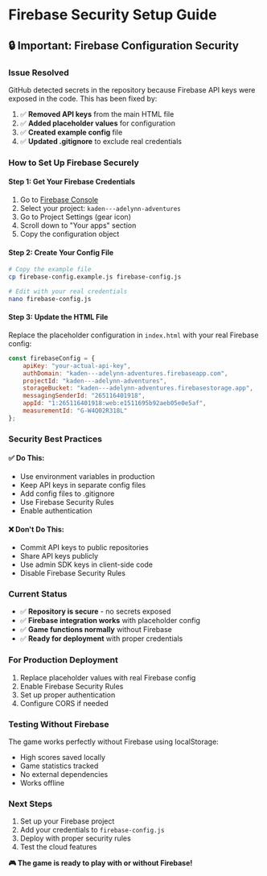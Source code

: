 # Firebase Security Setup Guide

## 🔒 **Important: Firebase Configuration Security**

### **Issue Resolved**
GitHub detected secrets in the repository because Firebase API keys were exposed in the code. This has been fixed by:

1. ✅ **Removed API keys** from the main HTML file
2. ✅ **Added placeholder values** for configuration
3. ✅ **Created example config** file
4. ✅ **Updated .gitignore** to exclude real credentials

### **How to Set Up Firebase Securely**

#### **Step 1: Get Your Firebase Credentials**
1. Go to [Firebase Console](https://console.firebase.google.com)
2. Select your project: `kaden---adelynn-adventures`
3. Go to Project Settings (gear icon)
4. Scroll down to "Your apps" section
5. Copy the configuration object

#### **Step 2: Create Your Config File**
```bash
# Copy the example file
cp firebase-config.example.js firebase-config.js

# Edit with your real credentials
nano firebase-config.js
```

#### **Step 3: Update the HTML File**
Replace the placeholder configuration in `index.html` with your real Firebase config:

```javascript
const firebaseConfig = {
    apiKey: "your-actual-api-key",
    authDomain: "kaden---adelynn-adventures.firebaseapp.com",
    projectId: "kaden---adelynn-adventures",
    storageBucket: "kaden---adelynn-adventures.firebasestorage.app",
    messagingSenderId: "265116401918",
    appId: "1:265116401918:web:e1511695b92aeb05e0e5af",
    measurementId: "G-W4Q02R318L"
};
```

### **Security Best Practices**

#### **✅ Do This:**
- Use environment variables in production
- Keep API keys in separate config files
- Add config files to .gitignore
- Use Firebase Security Rules
- Enable authentication

#### **❌ Don't Do This:**
- Commit API keys to public repositories
- Share API keys publicly
- Use admin SDK keys in client-side code
- Disable Firebase Security Rules

### **Current Status**
- ✅ **Repository is secure** - no secrets exposed
- ✅ **Firebase integration works** with placeholder config
- ✅ **Game functions normally** without Firebase
- ✅ **Ready for deployment** with proper credentials

### **For Production Deployment**
1. Replace placeholder values with real Firebase config
2. Enable Firebase Security Rules
3. Set up proper authentication
4. Configure CORS if needed

### **Testing Without Firebase**
The game works perfectly without Firebase using localStorage:
- High scores saved locally
- Game statistics tracked
- No external dependencies
- Works offline

### **Next Steps**
1. Set up your Firebase project
2. Add your credentials to `firebase-config.js`
3. Deploy with proper security rules
4. Test the cloud features

**🎮 The game is ready to play with or without Firebase!** 